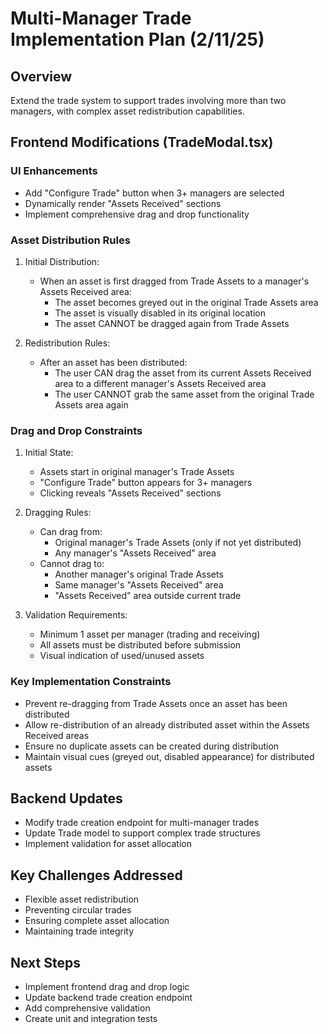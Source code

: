 # Multi-Manager Trade Implementation Plan (2/11/25)

## Overview
Extend the trade system to support trades involving more than two managers, with complex asset redistribution capabilities.

## Frontend Modifications (TradeModal.tsx)

### UI Enhancements
- Add "Configure Trade" button when 3+ managers are selected
- Dynamically render "Assets Received" sections
- Implement comprehensive drag and drop functionality

### Asset Distribution Rules

1. Initial Distribution:
   - When an asset is first dragged from Trade Assets to a manager's Assets Received area:
     * The asset becomes greyed out in the original Trade Assets area
     * The asset is visually disabled in its original location
     * The asset CANNOT be dragged again from Trade Assets

2. Redistribution Rules:
   - After an asset has been distributed:
     * The user CAN drag the asset from its current Assets Received area to a different manager's Assets Received area
     * The user CANNOT grab the same asset from the original Trade Assets area again

### Drag and Drop Constraints
1. Initial State:
   - Assets start in original manager's Trade Assets
   - "Configure Trade" button appears for 3+ managers
   - Clicking reveals "Assets Received" sections

2. Dragging Rules:
   - Can drag from:
     * Original manager's Trade Assets (only if not yet distributed)
     * Any manager's "Assets Received" area
   - Cannot drag to:
     * Another manager's original Trade Assets
     * Same manager's "Assets Received" area
     * "Assets Received" area outside current trade

3. Validation Requirements:
   - Minimum 1 asset per manager (trading and receiving)
   - All assets must be distributed before submission
   - Visual indication of used/unused assets

### Key Implementation Constraints
- Prevent re-dragging from Trade Assets once an asset has been distributed
- Allow re-distribution of an already distributed asset within the Assets Received areas
- Ensure no duplicate assets can be created during distribution
- Maintain visual cues (greyed out, disabled appearance) for distributed assets

## Backend Updates
- Modify trade creation endpoint for multi-manager trades
- Update Trade model to support complex trade structures
- Implement validation for asset allocation

## Key Challenges Addressed
- Flexible asset redistribution
- Preventing circular trades
- Ensuring complete asset allocation
- Maintaining trade integrity

## Next Steps
- Implement frontend drag and drop logic
- Update backend trade creation endpoint
- Add comprehensive validation
- Create unit and integration tests
